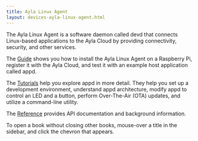 ```yaml
---
title: Ayla Linux Agent
layout: devices-ayla-linux-agent.html
---
```


The Ayla Linux Agent is a software daemon called devd that connects Linux-based applications to the Ayla Cloud by providing connectivity, security, and other services. 

The [Guide](/devices/ayla-linux-agent/guide) shows you how to install the Ayla Linux Agent on a Raspberry Pi, register it with the Ayla Cloud, and test it with an example host application called appd.

The [Tutorials](/devices/ayla-linux-agent/tutorials) help you explore appd in more detail. They help you set up a development environment, understand appd architecture, modify appd to control an LED and a button, perform Over-The-Air (OTA) updates, and utilize a command-line utility.

The [Reference](/devices/ayla-linux-agent/reference) provides API documentation and background information. 

To open a book without closing other books, mouse-over a title in the sidebar, and click the chevron that appears.
